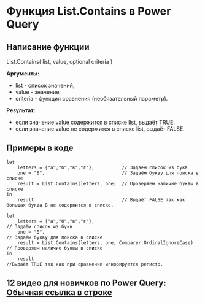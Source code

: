 # Функция List.Contains в Power Query

## Написание функции
List.Contains( list, value, optional criteria )

**Аргументы:**  
* list - список значений,  
* value - значение,   
* criteria - функция сравнения (необязательный параметр).  

**Результат:**  
* если значение value содержится в списке list, выдаёт TRUE.  
* если значение value не содержится в списке list, выдаёт FALSE.  

## Примеры в коде
```
let  
    letters = {"a","б","в","г"},          // Задаём список из букв
    one = "Б",                            // Задаём букву для поиска в списке
    result = List.Contains(letters, one)  // Проверяем наличие буквы в списке
in 
    result                                // Выдаёт FALSE так как большая буква Б не содержится в списке.
```


```
let  
    letters = {"a","б","в","г"},                                      // Задаём список из букв
    one = "Б",                                                        // Задаём букву для поиска в списке
    result = List.Contains(letters, one, Comparer.OrdinalIgnoreCase)  // Проверяем наличие буквы в списке
in 
    result                                                            //Выдаёт TRUE так как при сравнении игнорируется регистр.
```

## 12 видео для новичков по Power Query: [Обычная ссылка в строке](https://www.youtube.com/playlist?list=PL3du-Tm1nAm6SSQOCpryquOx-6aasPARM)
